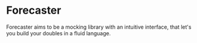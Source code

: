 # Forecaster
Forecaster aims to be a mocking library with an intuitive interface, that let's you build your doubles in a fluid language.
